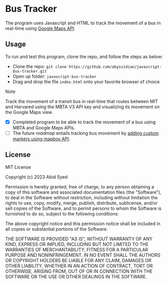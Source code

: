 # Bus Tracker
The program uses Javascript and HTML to track the movement of a bus in real-time using [Google Maps API](http://maps.google.com/maps/api).

## Usage
To run and test this program, clone the repo, and follow the steps as below:

- Clone the repo: `git clone https://github.com/abyssidian/javascript-bus-tracker.git`
- Open up folder: `javascript-bus-tracker`
- Drag and drop the file `index.html` onto your favorite browser of choice
> [!NOTE]
> Track the movement of a transit bus in real-time that routes between MIT and Harvared using the MBTA V3 API key and visualizing its movement on the Google Maps view.

- [x] Completed program to be able to track the movement of a bus using MBTA and Google Maps APIs.
- [ ] The future *roadmap* entails tracking bus movement by [adding custom markers using mapbox API](https://docs.mapbox.com/help/tutorials/custom-markers-gl-js/).

## License
MIT License

Copyright (c) 2023 Abid Syed

Permission is hereby granted, free of charge, to any person obtaining a copy of this software and associated documentation files (the "Software"), to deal in the Software without restriction, including without limitation the rights to use, copy, modify, merge, publish, distribute, sublicense, and/or sell copies of the Software, and to permit persons to whom the Software is
furnished to do so, subject to the following conditions:

The above copyright notice and this permission notice shall be included in all copies or substantial portions of the Software.

THE SOFTWARE IS PROVIDED "AS IS", WITHOUT WARRANTY OF ANY KIND, EXPRESS OR IMPLIED, INCLUDING BUT NOT LIMITED TO THE WARRANTIES OF MERCHANTABILITY, FITNESS FOR A PARTICULAR PURPOSE AND NONINFRINGEMENT. IN NO EVENT SHALL THE AUTHORS OR COPYRIGHT HOLDERS BE LIABLE FOR ANY CLAIM, DAMAGES OR OTHER LIABILITY, WHETHER IN AN ACTION OF CONTRACT, TORT OR OTHERWISE, ARISING FROM, OUT OF OR IN CONNECTION WITH THE SOFTWARE OR THE USE OR OTHER DEALINGS IN THE SOFTWARE.